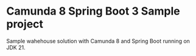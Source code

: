 # Camunda 8 Spring Boot 3 Sample project

Sample wahehouse solution with Camunda 8 and Spring Boot running on JDK 21.
